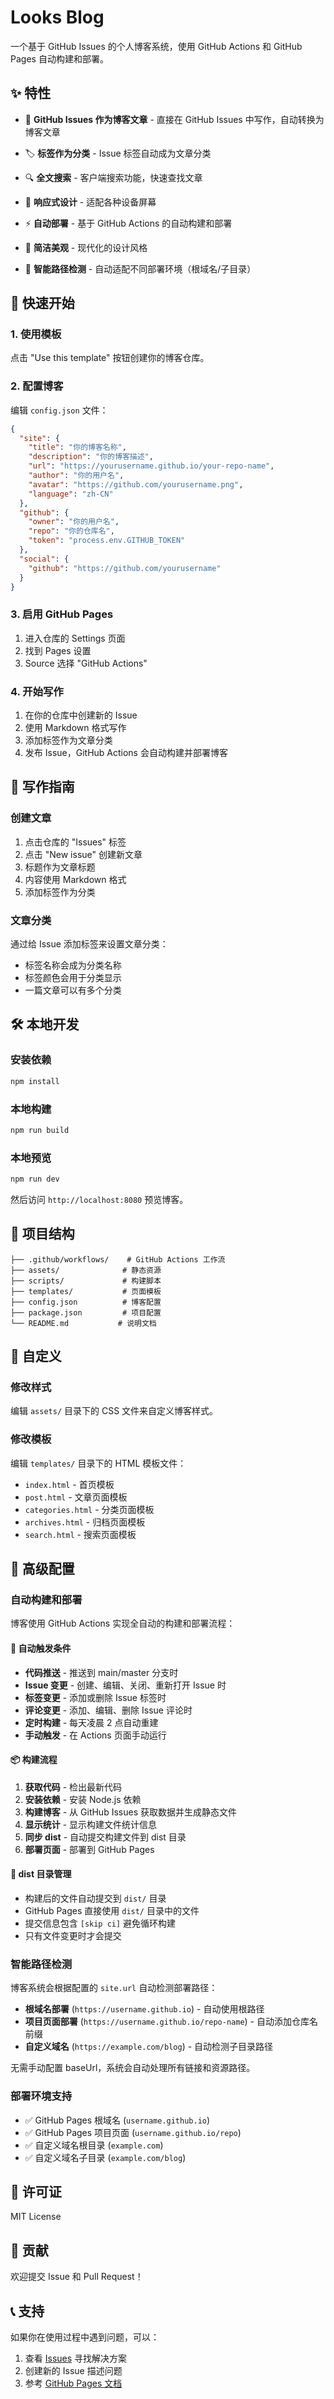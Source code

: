 # Looks Blog

一个基于 GitHub Issues 的个人博客系统，使用 GitHub Actions 和 GitHub Pages 自动构建和部署。

## ✨ 特性

- 📝 **GitHub Issues 作为博客文章** - 直接在 GitHub Issues 中写作，自动转换为博客文章
- 🏷️ **标签作为分类** - Issue 标签自动成为文章分类

- 🔍 **全文搜索** - 客户端搜索功能，快速查找文章
- 📱 **响应式设计** - 适配各种设备屏幕
- ⚡ **自动部署** - 基于 GitHub Actions 的自动构建和部署
- 🎨 **简洁美观** - 现代化的设计风格
- 🔗 **智能路径检测** - 自动适配不同部署环境（根域名/子目录）

## 🚀 快速开始

### 1. 使用模板

点击 "Use this template" 按钮创建你的博客仓库。

### 2. 配置博客

编辑 `config.json` 文件：

```json
{
  "site": {
    "title": "你的博客名称",
    "description": "你的博客描述",
    "url": "https://yourusername.github.io/your-repo-name",
    "author": "你的用户名",
    "avatar": "https://github.com/yourusername.png",
    "language": "zh-CN"
  },
  "github": {
    "owner": "你的用户名",
    "repo": "你的仓库名",
    "token": "process.env.GITHUB_TOKEN"
  },
  "social": {
    "github": "https://github.com/yourusername"
  }
}
```

### 3. 启用 GitHub Pages

1. 进入仓库的 Settings 页面
2. 找到 Pages 设置
3. Source 选择 "GitHub Actions"

### 4. 开始写作

1. 在你的仓库中创建新的 Issue
2. 使用 Markdown 格式写作
3. 添加标签作为文章分类
4. 发布 Issue，GitHub Actions 会自动构建并部署博客

## 📝 写作指南

### 创建文章

1. 点击仓库的 "Issues" 标签
2. 点击 "New issue" 创建新文章
3. 标题作为文章标题
4. 内容使用 Markdown 格式
5. 添加标签作为分类

### 文章分类

通过给 Issue 添加标签来设置文章分类：

- 标签名称会成为分类名称
- 标签颜色会用于分类显示
- 一篇文章可以有多个分类



## 🛠️ 本地开发

### 安装依赖

```bash
npm install
```

### 本地构建

```bash
npm run build
```

### 本地预览

```bash
npm run dev
```

然后访问 `http://localhost:8080` 预览博客。

## 📁 项目结构

```
├── .github/workflows/    # GitHub Actions 工作流
├── assets/              # 静态资源
├── scripts/             # 构建脚本
├── templates/           # 页面模板
├── config.json          # 博客配置
├── package.json         # 项目配置
└── README.md           # 说明文档
```

## 🎨 自定义

### 修改样式

编辑 `assets/` 目录下的 CSS 文件来自定义博客样式。

### 修改模板

编辑 `templates/` 目录下的 HTML 模板文件：

- `index.html` - 首页模板
- `post.html` - 文章页面模板
- `categories.html` - 分类页面模板
- `archives.html` - 归档页面模板
- `search.html` - 搜索页面模板

## 🔧 高级配置

### 自动构建和部署

博客使用 GitHub Actions 实现全自动的构建和部署流程：

#### 🔄 自动触发条件
- **代码推送** - 推送到 main/master 分支时
- **Issue 变更** - 创建、编辑、关闭、重新打开 Issue 时
- **标签变更** - 添加或删除 Issue 标签时
- **评论变更** - 添加、编辑、删除 Issue 评论时
- **定时构建** - 每天凌晨 2 点自动重建
- **手动触发** - 在 Actions 页面手动运行

#### 📦 构建流程
1. **获取代码** - 检出最新代码
2. **安装依赖** - 安装 Node.js 依赖
3. **构建博客** - 从 GitHub Issues 获取数据并生成静态文件
4. **显示统计** - 显示构建文件统计信息
5. **同步 dist** - 自动提交构建文件到 dist 目录
6. **部署页面** - 部署到 GitHub Pages

#### 📁 dist 目录管理
- 构建后的文件自动提交到 `dist/` 目录
- GitHub Pages 直接使用 `dist/` 目录中的文件
- 提交信息包含 `[skip ci]` 避免循环构建
- 只有文件变更时才会提交

### 智能路径检测

博客系统会根据配置的 `site.url` 自动检测部署路径：

- **根域名部署** (`https://username.github.io`) - 自动使用根路径
- **项目页面部署** (`https://username.github.io/repo-name`) - 自动添加仓库名前缀
- **自定义域名** (`https://example.com/blog`) - 自动检测子目录路径

无需手动配置 baseUrl，系统会自动处理所有链接和资源路径。

### 部署环境支持

- ✅ GitHub Pages 根域名 (`username.github.io`)
- ✅ GitHub Pages 项目页面 (`username.github.io/repo`)
- ✅ 自定义域名根目录 (`example.com`)
- ✅ 自定义域名子目录 (`example.com/blog`)

## 📄 许可证

MIT License

## 🤝 贡献

欢迎提交 Issue 和 Pull Request！

## 📞 支持

如果你在使用过程中遇到问题，可以：

1. 查看 [Issues](https://github.com/Master08s/looks-blog/issues) 寻找解决方案
2. 创建新的 Issue 描述问题
3. 参考 [GitHub Pages 文档](https://docs.github.com/en/pages)
